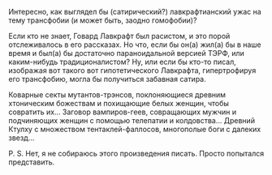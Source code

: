 Интересно, как выглядел бы (сатирический?) лавкрафтианский ужас на тему трансфобии (и может быть, заодно гомофобии)?

Если кто не знает, Говард Лавкрафт был расистом, и это порой отслеживалось в его рассказах. Но что, если бы он(а) жил(а) бы в наше время и был(а) бы достаточно параноидальной версией ТЭРФ, или каким-нибудь традиционалистом? Ну, или если бы кто-то писал, изображая вот такого вот гипотетического Лавкрафта, гипертрофируя его трансфобию, могла бы получиться забавная сатира.

Коварные секты мутантов-трэнсов, поклоняющиеся древним хтоническим божествам и похищающие белых женщин, чтобы совратить их... Заговор вампиров-геев, совращающих мужчин и подчиняющих женщин с помощью телепатии и колдовства... Древний Ктулху с множеством тентаклей-фаллосов, многополые боги с далеких звезд...

P. S. Нет, я не собираюсь этого произведения писать. Просто попытался представить.  